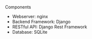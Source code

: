 Components<br>
<ul>
<li>Webserver: nginx</li>
<li>Backend Framework: Django</li>
<li>RESTful API: Django Rest Framework</li>
<li>Database: SQLite</li>
</ul>
